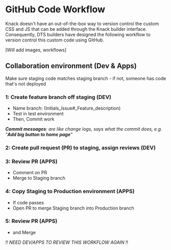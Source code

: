 # GitHub Code Workflow

Knack doesn't have an out-of-the-box way to version control the custom CSS and JS that can be added through the Knack builder interface. Consequently, DTS builders have designed the following workflow to version control this custom code using GitHub.

\[Will add images, workflows\]

## Collaboration environment \(Dev & Apps\)

Make sure staging code matches staging branch - if not, someone has code that's not deployed

### 1: Create feature branch off staging \(DEV\)

* Name branch: \(Initials\_Issue\#\_Feature\_description\)
* Test in test environment
* Then, Commit work

_**Commit messages**: are like change logs, says what the commit does, e.g. "**Add big button to home page**"_

### 2: Create pull request \(PR\) to staging, assign reviews \(DEV\)

### 3: Review PR \(APPS\)

* Comment on PR
* Merge to Staging branch

### 4: Copy Staging to Production environment \(APPS\)

* If code passes
* Open PR to merge Staging branch into Production branch

### 5: Review PR \(APPS\)

* and Merge 

_!! NEED DEV/APPS TO REVIEW THIS WORKFLOW AGAIN_ !!


